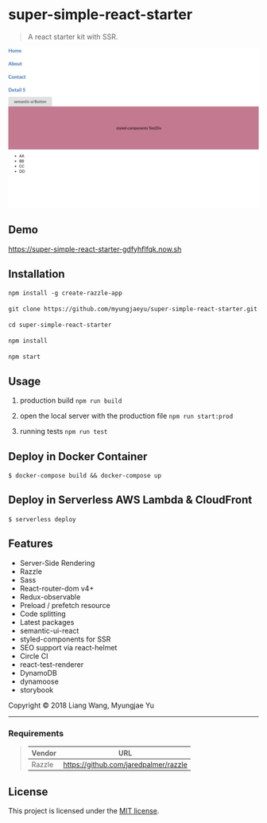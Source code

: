 # super-simple-react-starter

> A react starter kit with SSR.

<img width="600" src="demo.png"/>

## Demo

https://super-simple-react-starter-gdfyhflfqk.now.sh

## Installation

```
npm install -g create-razzle-app

git clone https://github.com/myungjaeyu/super-simple-react-starter.git

cd super-simple-react-starter

npm install

npm start
```

## Usage

1. production build `npm run build`

2. open the local server with the production file `npm run start:prod`

3. running tests `npm run test`

## Deploy in Docker Container

```
$ docker-compose build && docker-compose up
```

## Deploy in Serverless AWS Lambda & CloudFront

```
$ serverless deploy
```

## Features

- Server-Side Rendering
- Razzle
- Sass
- React-router-dom v4+
- Redux-observable
- Preload / prefetch resource
- Code splitting
- Latest packages
- semantic-ui-react
- styled-components for SSR
- SEO support via react-helmet
- Circle CI
- react-test-renderer
- DynamoDB
- dynamoose
- storybook

Copyright © 2018 Liang Wang, Myungjae Yu

___

### Requirements

> | Vendor                | URL                                                   |
> |------------------------|------------------------------------------------------|
> | Razzle                 | https://github.com/jaredpalmer/razzle                |


## License

This project is licensed under the [MIT license](LICENSE).